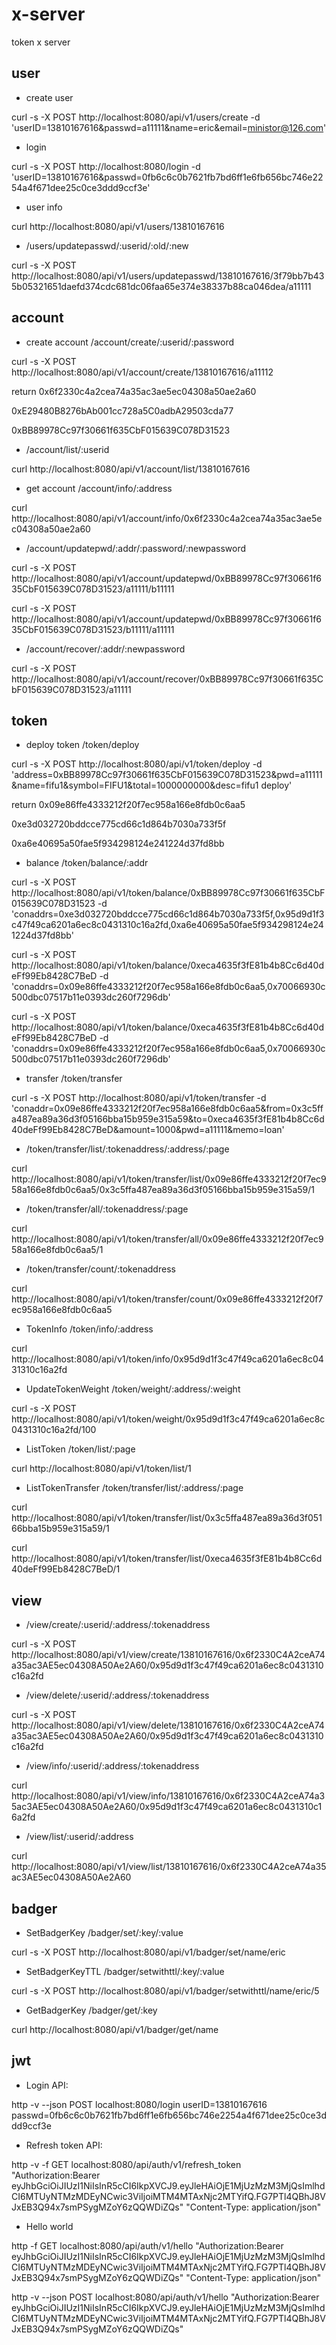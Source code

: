 # x-server

token x server

## user

- create user

curl -s -X POST http://localhost:8080/api/v1/users/create -d 'userID=13810167616&passwd=a11111&name=eric&email=ministor@126.com'

- login 

curl -s -X POST http://localhost:8080/login -d 'userID=13810167616&passwd=0fb6c6c0b7621fb7bd6ff1e6fb656bc746e2254a4f671dee25c0ce3ddd9ccf3e'

- user info

curl http://localhost:8080/api/v1/users/13810167616

- /users/updatepasswd/:userid/:old/:new

curl -s -X POST http://localhost:8080/api/v1/users/updatepasswd/13810167616/3f79bb7b435b05321651daefd374cdc681dc06faa65e374e38337b88ca046dea/a11111

## account

- create account /account/create/:userid/:password

curl -s -X POST http://localhost:8080/api/v1/account/create/13810167616/a11112

return 0x6f2330c4a2cea74a35ac3ae5ec04308a50ae2a60

0xE29480B8276bAb001cc728a5C0adbA29503cda77

0xBB89978Cc97f30661f635CbF015639C078D31523

- /account/list/:userid

curl http://localhost:8080/api/v1/account/list/13810167616

- get account /account/info/:address

curl http://localhost:8080/api/v1/account/info/0x6f2330c4a2cea74a35ac3ae5ec04308a50ae2a60

- /account/updatepwd/:addr/:password/:newpassword

curl -s -X POST http://localhost:8080/api/v1/account/updatepwd/0xBB89978Cc97f30661f635CbF015639C078D31523/a11111/b11111

curl -s -X POST http://localhost:8080/api/v1/account/updatepwd/0xBB89978Cc97f30661f635CbF015639C078D31523/b11111/a11111

- /account/recover/:addr/:newpassword

curl -s -X POST http://localhost:8080/api/v1/account/recover/0xBB89978Cc97f30661f635CbF015639C078D31523/a11111

## token

- deploy token /token/deploy

curl -s -X POST http://localhost:8080/api/v1/token/deploy -d 'address=0xBB89978Cc97f30661f635CbF015639C078D31523&pwd=a11111&name=fifu1&symbol=FIFU1&total=1000000000&desc=fifu1 deploy'

return 0x09e86ffe4333212f20f7ec958a166e8fdb0c6aa5

0xe3d032720bddcce775cd66c1d864b7030a733f5f

0xa6e40695a50fae5f934298124e241224d37fd8bb

- balance /token/balance/:addr

curl -s -X POST http://localhost:8080/api/v1/token/balance/0xBB89978Cc97f30661f635CbF015639C078D31523 -d 'conaddrs=0xe3d032720bddcce775cd66c1d864b7030a733f5f,0x95d9d1f3c47f49ca6201a6ec8c0431310c16a2fd,0xa6e40695a50fae5f934298124e241224d37fd8bb'

curl -s -X POST http://localhost:8080/api/v1/token/balance/0xeca4635f3fE81b4b8Cc6d40deFf99Eb8428C7BeD -d 'conaddrs=0x09e86ffe4333212f20f7ec958a166e8fdb0c6aa5,0x70066930c500dbc07517b11e0393dc260f7296db'

curl -s -X POST http://localhost:8080/api/v1/token/balance/0xeca4635f3fE81b4b8Cc6d40deFf99Eb8428C7BeD -d 'conaddrs=0x09e86ffe4333212f20f7ec958a166e8fdb0c6aa5,0x70066930c500dbc07517b11e0393dc260f7296db'

- transfer /token/transfer

curl -s -X POST http://localhost:8080/api/v1/token/transfer -d 'conaddr=0x09e86ffe4333212f20f7ec958a166e8fdb0c6aa5&from=0x3c5ffa487ea89a36d3f05166bba15b959e315a59&to=0xeca4635f3fE81b4b8Cc6d40deFf99Eb8428C7BeD&amount=1000&pwd=a11111&memo=loan'

- /token/transfer/list/:tokenaddress/:address/:page

curl http://localhost:8080/api/v1/token/transfer/list/0x09e86ffe4333212f20f7ec958a166e8fdb0c6aa5/0x3c5ffa487ea89a36d3f05166bba15b959e315a59/1

- /token/transfer/all/:tokenaddress/:page

curl http://localhost:8080/api/v1/token/transfer/all/0x09e86ffe4333212f20f7ec958a166e8fdb0c6aa5/1

- /token/transfer/count/:tokenaddress

curl http://localhost:8080/api/v1/token/transfer/count/0x09e86ffe4333212f20f7ec958a166e8fdb0c6aa5

- TokenInfo /token/info/:address

curl http://localhost:8080/api/v1/token/info/0x95d9d1f3c47f49ca6201a6ec8c0431310c16a2fd

- UpdateTokenWeight /token/weight/:address/:weight

curl -s -X POST http://localhost:8080/api/v1/token/weight/0x95d9d1f3c47f49ca6201a6ec8c0431310c16a2fd/100

- ListToken /token/list/:page

curl http://localhost:8080/api/v1/token/list/1

- ListTokenTransfer /token/transfer/list/:address/:page

curl http://localhost:8080/api/v1/token/transfer/list/0x3c5ffa487ea89a36d3f05166bba15b959e315a59/1

curl http://localhost:8080/api/v1/token/transfer/list/0xeca4635f3fE81b4b8Cc6d40deFf99Eb8428C7BeD/1

## view

- /view/create/:userid/:address/:tokenaddress

curl -s -X POST http://localhost:8080/api/v1/view/create/13810167616/0x6f2330C4A2ceA74a35ac3AE5ec04308A50Ae2A60/0x95d9d1f3c47f49ca6201a6ec8c0431310c16a2fd

- /view/delete/:userid/:address/:tokenaddress

curl -s -X POST http://localhost:8080/api/v1/view/delete/13810167616/0x6f2330C4A2ceA74a35ac3AE5ec04308A50Ae2A60/0x95d9d1f3c47f49ca6201a6ec8c0431310c16a2fd

- /view/info/:userid/:address/:tokenaddress

curl http://localhost:8080/api/v1/view/info/13810167616/0x6f2330C4A2ceA74a35ac3AE5ec04308A50Ae2A60/0x95d9d1f3c47f49ca6201a6ec8c0431310c16a2fd

- /view/list/:userid/:address

curl http://localhost:8080/api/v1/view/list/13810167616/0x6f2330C4A2ceA74a35ac3AE5ec04308A50Ae2A60

## badger

- SetBadgerKey /badger/set/:key/:value

curl -s -X POST http://localhost:8080/api/v1/badger/set/name/eric

- SetBadgerKeyTTL /badger/setwithttl/:key/:value

curl -s -X POST http://localhost:8080/api/v1/badger/setwithttl/name/eric/5

- GetBadgerKey /badger/get/:key

curl http://localhost:8080/api/v1/badger/get/name

## jwt

- Login API:

http -v --json POST localhost:8080/login userID=13810167616 passwd=0fb6c6c0b7621fb7bd6ff1e6fb656bc746e2254a4f671dee25c0ce3ddd9ccf3e

- Refresh token API:

http -v -f GET localhost:8080/api/auth/v1/refresh_token "Authorization:Bearer eyJhbGciOiJIUzI1NiIsInR5cCI6IkpXVCJ9.eyJleHAiOjE1MjUzMzM3MjQsImlhdCI6MTUyNTMzMDEyNCwic3ViIjoiMTM4MTAxNjc2MTYifQ.FG7PTl4QBhJ8VJxEB3Q94x7smPSygMZoY6zQQWDiZQs"  "Content-Type: application/json"

- Hello world

http -f GET localhost:8080/api/auth/v1/hello "Authorization:Bearer eyJhbGciOiJIUzI1NiIsInR5cCI6IkpXVCJ9.eyJleHAiOjE1MjUzMzM3MjQsImlhdCI6MTUyNTMzMDEyNCwic3ViIjoiMTM4MTAxNjc2MTYifQ.FG7PTl4QBhJ8VJxEB3Q94x7smPSygMZoY6zQQWDiZQs" "Content-Type: application/json"

http -v --json POST localhost:8080/api/auth/v1/hello "Authorization:Bearer eyJhbGciOiJIUzI1NiIsInR5cCI6IkpXVCJ9.eyJleHAiOjE1MjUzMzM3MjQsImlhdCI6MTUyNTMzMDEyNCwic3ViIjoiMTM4MTAxNjc2MTYifQ.FG7PTl4QBhJ8VJxEB3Q94x7smPSygMZoY6zQQWDiZQs"
